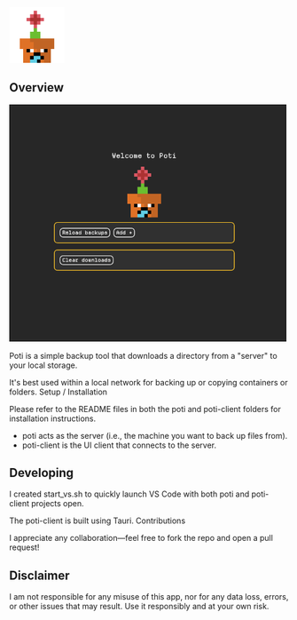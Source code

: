 <img src="https://github.com/Kartofi/poti/blob/main/Assets/Icon.png" alt="Poti Icon" width="100">

## Overview
<img src="https://github.com/Kartofi/poti/blob/main/Assets/App.png" alt="Poti App Icon" width="500">
<br>

Poti is a simple backup tool that downloads a directory from a "server" to your local storage.

It's best used within a local network for backing up or copying containers or folders.
Setup / Installation

Please refer to the README files in both the poti and poti-client folders for installation instructions.

- poti acts as the server (i.e., the machine you want to back up files from).
- poti-client is the UI client that connects to the server.

## Developing

I created start_vs.sh to quickly launch VS Code with both poti and poti-client projects open.

The poti-client is built using Tauri.
Contributions

I appreciate any collaboration—feel free to fork the repo and open a pull request!

## Disclaimer

I am not responsible for any misuse of this app, nor for any data loss, errors, or other issues that may result. Use it responsibly and at your own risk.
